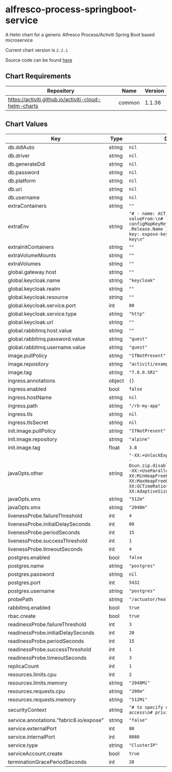 alfresco-process-springboot-service
===================================
A Helm chart for a generic Alfresco Process/Activiti Spring Boot based microservice

Current chart version is `2.2.1`

Source code can be found [here](https://www.alfresco.com)

## Chart Requirements

| Repository | Name | Version |
|------------|------|---------|
| https://activiti.github.io/activiti-cloud-helm-charts | common | 1.1.36 |

## Chart Values

| Key | Type | Default | Description |
|-----|------|---------|-------------|
| db.ddlAuto | string | `nil` |  |
| db.driver | string | `nil` |  |
| db.generateDdl | string | `nil` |  |
| db.password | string | `nil` |  |
| db.platform | string | `nil` |  |
| db.uri | string | `nil` |  |
| db.username | string | `nil` |  |
| extraContainers | string | `""` |  |
| extraEnv | string | `"# - name: ACT_KEYCLOAK_URL\n#   valueFrom:\n#     configMapKeyRef:\n#       name: {{ .Release.Name }}-keycloak-http\n#       key: expose-keycloak-service-key\n"` |  |
| extraInitContainers | string | `""` |  |
| extraVolumeMounts | string | `""` |  |
| extraVolumes | string | `""` |  |
| global.gateway.host | string | `""` |  |
| global.keycloak.name | string | `"keycloak"` |  |
| global.keycloak.realm | string | `""` |  |
| global.keycloak.resource | string | `""` |  |
| global.keycloak.service.port | int | `80` |  |
| global.keycloak.service.type | string | `"http"` |  |
| global.keycloak.url | string | `""` |  |
| global.rabbitmq.host.value | string | `""` |  |
| global.rabbitmq.password.value | string | `"guest"` |  |
| global.rabbitmq.username.value | string | `"guest"` |  |
| image.pullPolicy | string | `"IfNotPresent"` |  |
| image.repository | string | `"activiti/example-runtime-bundle"` |  |
| image.tag | string | `"7.0.0.SR1"` |  |
| ingress.annotations | object | `{}` |  |
| ingress.enabled | bool | `false` |  |
| ingress.hostName | string | `nil` |  |
| ingress.path | string | `"/rb-my-app"` |  |
| ingress.tls | string | `nil` |  |
| ingress.tlsSecret | string | `nil` |  |
| init.image.pullPolicy | string | `"IfNotPresent"` |  |
| init.image.repository | string | `"alpine"` |  |
| init.image.tag | float | `3.8` |  |
| javaOpts.other | string | `"-XX:+UnlockExperimentalVMOptions -Dsun.zip.disableMemoryMapping=true -XX:+UseParallelGC -XX:MinHeapFreeRatio=5 -XX:MaxHeapFreeRatio=10 -XX:GCTimeRatio=4 -XX:AdaptiveSizePolicyWeight=90"` |  |
| javaOpts.xms | string | `"512m"` |  |
| javaOpts.xmx | string | `"2048m"` |  |
| livenessProbe.failureThreshold | int | `4` |  |
| livenessProbe.initialDelaySeconds | int | `60` |  |
| livenessProbe.periodSeconds | int | `15` |  |
| livenessProbe.successThreshold | int | `1` |  |
| livenessProbe.timeoutSeconds | int | `4` |  |
| postgres.enabled | bool | `false` |  |
| postgres.name | string | `"postgres"` |  |
| postgres.password | string | `nil` |  |
| postgres.port | int | `5432` |  |
| postgres.username | string | `"postgres"` |  |
| probePath | string | `"/actuator/health"` |  |
| rabbitmq.enabled | bool | `true` |  |
| rbac.create | bool | `true` |  |
| readinessProbe.failureThreshold | int | `3` |  |
| readinessProbe.initialDelaySeconds | int | `20` |  |
| readinessProbe.periodSeconds | int | `15` |  |
| readinessProbe.successThreshold | int | `1` |  |
| readinessProbe.timeoutSeconds | int | `3` |  |
| replicaCount | int | `1` |  |
| resources.limits.cpu | int | `2` |  |
| resources.limits.memory | string | `"2048Mi"` |  |
| resources.requests.cpu | string | `"200m"` |  |
| resources.requests.memory | string | `"512Mi"` |  |
| securityContext | string | `"# to specify docker daemon access\n# privileged: true\n"` |  |
| service.annotations."fabric8.io/expose" | string | `"false"` |  |
| service.externalPort | int | `80` |  |
| service.internalPort | int | `8080` |  |
| service.type | string | `"ClusterIP"` |  |
| serviceAccount.create | bool | `true` |  |
| terminationGracePeriodSeconds | int | `20` |  |
